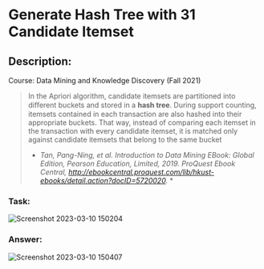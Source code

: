 # Generate Hash Tree with 31 Candidate Itemset
## Description:
Course: Data Mining and Knowledge Discovery (Fall 2021)

> In the Apriori algorithm, candidate itemsets are partitioned into diﬀerent buckets and stored in a **hash tree**. During support counting, itemsets contained in each transaction are also hashed into their appropriate buckets. That way, instead of comparing each itemset in the transaction with every candidate itemset, it is matched only against candidate itemsets that belong to the same bucket
>* *Tan, Pang-Ning, et al. Introduction to Data Mining EBook: Global Edition, Pearson Education, Limited, 2019. ProQuest Ebook Central, http://ebookcentral.proquest.com/lib/hkust-ebooks/detail.action?docID=5720020.* *


### Task:
![Screenshot 2023-03-10 150204](https://user-images.githubusercontent.com/101310529/224252064-821d72ad-3e40-4554-ba24-ef87ac963e40.png)


### Answer:
![Screenshot 2023-03-10 150407](https://user-images.githubusercontent.com/101310529/224252085-9090eac5-0e90-4630-adfa-47dafa175c55.png)

